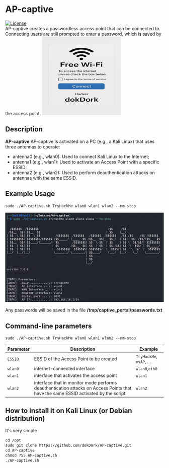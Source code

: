 # AP-captive
[![License](https://img.shields.io/badge/license-MIT-_red.svg)](https://opensource.org/licenses/MIT)  
AP-captive creates a passwordless access point that can be connected to. Connecting users are still prompted to enter a password, which is saved by the access point.
<img src="https://github.com/dokDork/AP-captive/raw/main/images/captive.png" width="250" height="250">  

## Description
**AP-captive** AP-captive is activated on a PC (e.g., a Kali Linux) that uses three antennas to operate:
- antenna0 (e.g., wlan0): Used to connect Kali Linux to the Internet;
- antenna1 (e.g., wlan1): Used to activate an Access Point with a specific ESSID;
- antenna2 (e.g., wlan2): Used to perform deauthentication attacks on antennas with the same ESSID.

  
## Example Usage
 ```
sudo ./AP-captive.sh TryHackMe wlan0 wlan1 wlan2 --nm-stop
 ``` 
<img src="https://github.com/dokDork/AP-captive/raw/main/images/command.jpg">

Any passwords will be saved in the file **/tmp/captive_portal/passwords.txt**

  
## Command-line parameters
```
sudo ./AP-captive.sh TryHackMe wlan0 wlan1 wlan2 --nm-stop
```

| Parameter | Description                          | Example       |
|-----------|--------------------------------------|---------------|
| `ESSID`      | ESSID of the Access Point to be created | `TryHackMe`, `myAP`, ... |
| `wlan0`      | internet-connected interface         | `wlan0`,`eth0`           |
| `wlan1`      | interface that activates the access point         | `wlan1`          |
| `wlan2`      | interface that in monitor mode performs deauthentication attacks on Access Points that have the same ESSID activated by the script         | `wlan2`          |

  
## How to install it on Kali Linux (or Debian distribution)
It's very simple  
```
cd /opt
sudo git clone https://github.com/dokDork/AP-captive.git
cd AP-captive 
chmod 755 AP-captive.sh 
./AP-captive.sh 
```
